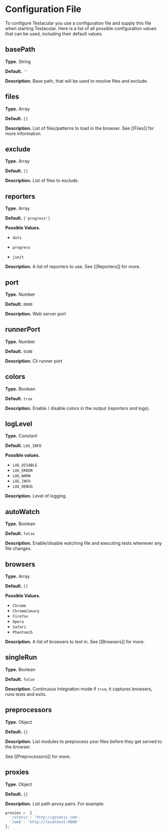 # Configuration File

To configure Testacular you use a configuration file and supply this
file when starting Testacular.
Here is a list of all possible configuration values that can be used,
including their default values.

## basePath

**Type.** String

**Default.** `''`

**Description.**  Base path, that will be used to resolve files and exclude.

## files

**Type.** Array

**Default.**   `[]`

**Description.** List of files/patterns to load in the browser. See [[Files]] for more information.


## exclude
**Type.** Array

**Default.**   `[]`

**Description.** List of files to exclude.


## reporters
**Type.** Array

**Default.**   `['progress']`

**Possible Values.**

* `dots`

* `progress`

* `junit`

**Description.** A list of reporters to use. See [[Reporters]] for
  more.
  

## port
**Type.** Number

**Default.** `8080`

**Description.** Web server port 


## runnerPort
**Type.** Number

**Default.** `9100`

**Description.** Cli runner port 


## colors
**Type.** Boolean

**Default.**   `true`

**Description.**  Enable / disable colors in the output (reporters and logs).
  

## logLevel
**Type.** Constant

**Default.** `LOG_INFO`

**Possible values.**

* `LOG_DISABLE`
* `LOG_ERROR`
* `LOG_WARN`
* `LOG_INFO`
* `LOG_DEBUG` 

**Description.** Level of logging.


## autoWatch
**Type.** Boolean

**Default.**  `false`

**Description.** Enable/disable watching file and executing tests
  whenever any file changes.
  

## browsers
**Type.** Array

**Default.**  `[]` 

**Possible Values.**

* `Chrome`
* `ChromeCanary`
* `Firefox`
* `Opera`
* `Safari`
* `PhantomJS`

**Description.** A list of browsers to test in. See [[Browsers]] for more.
   

## singleRun
**Type.** Boolean

**Default.**   `false`

**Description.** Continuous Integration mode if `true`, it captures
  browsers, runs tests and exits.

## preprocessors
**Type.** Object

**Default.**   `{}`

**Description.** List modules to preprocess your files before they get
  served to the browser. 
  
  See [[Preprocessors]] for more.

## proxies
**Type.** Object

**Default.**   `{}`

**Description.** List path-proxy pairs.  For example: 

```javascript
proxies =  {
  '/static': 'http://gstatic.com', 
  '/web': 'http://localhost:9000'
};
```
